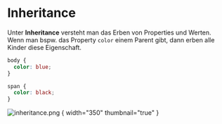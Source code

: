 # Inheritance

Unter **Inheritance** versteht man das Erben von Properties und Werten. Wenn man bspw. das Property `color` einem Parent gibt, dann erben alle 
Kinder diese Eigenschaft.

```CSS
body {
  color: blue;
}

span {
  color: black;
}
```

![inheritance.png](inheritance.png) { width="350" thumbnail="true" }
